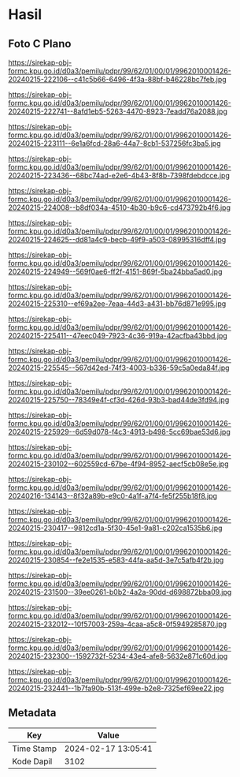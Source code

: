 # Hasil

## Foto C Plano

https://sirekap-obj-formc.kpu.go.id/d0a3/pemilu/pdpr/99/62/01/00/01/9962010001426-20240215-222106--c41c5b66-6496-4f3a-88bf-b46228bc7feb.jpg

https://sirekap-obj-formc.kpu.go.id/d0a3/pemilu/pdpr/99/62/01/00/01/9962010001426-20240215-222741--8afd1eb5-5263-4470-8923-7eadd76a2088.jpg

https://sirekap-obj-formc.kpu.go.id/d0a3/pemilu/pdpr/99/62/01/00/01/9962010001426-20240215-223111--6e1a6fcd-28a6-44a7-8cb1-537256fc3ba5.jpg

https://sirekap-obj-formc.kpu.go.id/d0a3/pemilu/pdpr/99/62/01/00/01/9962010001426-20240215-223436--68bc74ad-e2e6-4b43-8f8b-7398fdebdcce.jpg

https://sirekap-obj-formc.kpu.go.id/d0a3/pemilu/pdpr/99/62/01/00/01/9962010001426-20240215-224008--b8df034a-4510-4b30-b9c6-cd473792b4f6.jpg

https://sirekap-obj-formc.kpu.go.id/d0a3/pemilu/pdpr/99/62/01/00/01/9962010001426-20240215-224625--dd81a4c9-becb-49f9-a503-08995316dff4.jpg

https://sirekap-obj-formc.kpu.go.id/d0a3/pemilu/pdpr/99/62/01/00/01/9962010001426-20240215-224949--569f0ae6-ff2f-4151-869f-5ba24bba5ad0.jpg

https://sirekap-obj-formc.kpu.go.id/d0a3/pemilu/pdpr/99/62/01/00/01/9962010001426-20240215-225310--ef69a2ee-7eaa-44d3-a431-bb76d871e995.jpg

https://sirekap-obj-formc.kpu.go.id/d0a3/pemilu/pdpr/99/62/01/00/01/9962010001426-20240215-225411--47eec049-7923-4c36-919a-42acfba43bbd.jpg

https://sirekap-obj-formc.kpu.go.id/d0a3/pemilu/pdpr/99/62/01/00/01/9962010001426-20240215-225545--567d42ed-74f3-4003-b336-59c5a0eda84f.jpg

https://sirekap-obj-formc.kpu.go.id/d0a3/pemilu/pdpr/99/62/01/00/01/9962010001426-20240215-225750--78349e4f-cf3d-426d-93b3-bad44de3fd94.jpg

https://sirekap-obj-formc.kpu.go.id/d0a3/pemilu/pdpr/99/62/01/00/01/9962010001426-20240215-225929--6d59d078-f4c3-4913-b498-5cc69bae53d6.jpg

https://sirekap-obj-formc.kpu.go.id/d0a3/pemilu/pdpr/99/62/01/00/01/9962010001426-20240215-230102--602559cd-67be-4f94-8952-aecf5cb08e5e.jpg

https://sirekap-obj-formc.kpu.go.id/d0a3/pemilu/pdpr/99/62/01/00/01/9962010001426-20240216-134143--8f32a89b-e9c0-4a1f-a7f4-fe5f255b18f8.jpg

https://sirekap-obj-formc.kpu.go.id/d0a3/pemilu/pdpr/99/62/01/00/01/9962010001426-20240215-230417--9812cd1a-5f30-45e1-9a81-c202ca1535b6.jpg

https://sirekap-obj-formc.kpu.go.id/d0a3/pemilu/pdpr/99/62/01/00/01/9962010001426-20240215-230854--fe2e1535-e583-44fa-aa5d-3e7c5afb4f2b.jpg

https://sirekap-obj-formc.kpu.go.id/d0a3/pemilu/pdpr/99/62/01/00/01/9962010001426-20240215-231500--39ee0261-b0b2-4a2a-90dd-d698872bba09.jpg

https://sirekap-obj-formc.kpu.go.id/d0a3/pemilu/pdpr/99/62/01/00/01/9962010001426-20240215-232012--10f57003-259a-4caa-a5c8-0f5949285870.jpg

https://sirekap-obj-formc.kpu.go.id/d0a3/pemilu/pdpr/99/62/01/00/01/9962010001426-20240215-232300--1592732f-5234-43e4-afe8-5632e871c60d.jpg

https://sirekap-obj-formc.kpu.go.id/d0a3/pemilu/pdpr/99/62/01/00/01/9962010001426-20240215-232441--1b7fa90b-513f-499e-b2e8-7325ef69ee22.jpg


## Metadata

| Key        | Value               |
| ---------- | ------------------- |
| Time Stamp | 2024-02-17 13:05:41 |
| Kode Dapil | 3102                |



